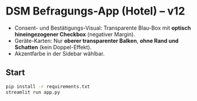 # DSM Befragungs-App (Hotel) – v12

- Consent- und Bestätigungs-Visual: Transparente Blau-Box mit **optisch hineingezogener Checkbox** (negativer Margin).
- Geräte-Karten: Nur **oberer transparenter Balken**, **ohne Rand und Schatten** (kein Doppel-Effekt).
- Akzentfarbe in der Sidebar wählbar.

## Start
```bash
pip install -r requirements.txt
streamlit run app.py
```
